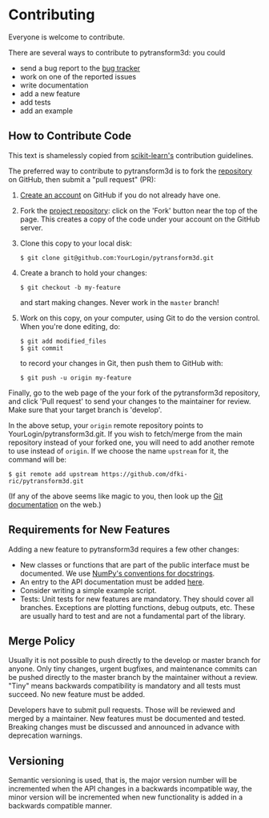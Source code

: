 # Contributing

Everyone is welcome to contribute.

There are several ways to contribute to pytransform3d: you could

* send a bug report to the
  [bug tracker](http://github.com/dfki-ric/pytransform3d/issues)
* work on one of the reported issues
* write documentation
* add a new feature
* add tests
* add an example

## How to Contribute Code

This text is shamelessly copied from
[scikit-learn's](https://scikit-learn.org/stable/developers/contributing.html)
contribution guidelines.

The preferred way to contribute to pytransform3d is to fork the
[repository](http://github.com/dfki-ric/pytransform3d/) on GitHub,
then submit a "pull request" (PR):

1. [Create an account](https://github.com/signup/free) on
   GitHub if you do not already have one.

2. Fork the [project repository](http://github.com/dfki-ric/pytransform3d):
   click on the 'Fork' button near the top of the page. This creates a copy of
   the code under your account on the GitHub server.

3. Clone this copy to your local disk:

       $ git clone git@github.com:YourLogin/pytransform3d.git

4. Create a branch to hold your changes:

       $ git checkout -b my-feature

   and start making changes. Never work in the `master` branch!

5. Work on this copy, on your computer, using Git to do the version
   control. When you're done editing, do:

       $ git add modified_files
       $ git commit

   to record your changes in Git, then push them to GitHub with:

       $ git push -u origin my-feature

Finally, go to the web page of the your fork of the pytransform3d repository,
and click 'Pull request' to send your changes to the maintainer for review.
Make sure that your target branch is 'develop'.

In the above setup, your `origin` remote repository points to
YourLogin/pytransform3d.git. If you wish to fetch/merge from the main
repository instead of your forked one, you will need to add another remote
to use instead of `origin`. If we choose the name `upstream` for it, the
command will be:

    $ git remote add upstream https://github.com/dfki-ric/pytransform3d.git

(If any of the above seems like magic to you, then look up the
[Git documentation](http://git-scm.com/documentation) on the web.)

## Requirements for New Features

Adding a new feature to pytransform3d requires a few other changes:

* New classes or functions that are part of the public interface must be
  documented. We use [NumPy's conventions for docstrings](https://github.com/numpy/numpy/blob/master/doc/HOWTO_DOCUMENT.rst.txt).
* An entry to the API documentation must be added [here](https://dfki-ric.github.io/pytransform3d/api.html).
* Consider writing a simple example script.
* Tests: Unit tests for new features are mandatory. They should cover all
  branches. Exceptions are plotting functions, debug outputs, etc. These
  are usually hard to test and are not a fundamental part of the library.

## Merge Policy

Usually it is not possible to push directly to the develop or master branch for
anyone. Only tiny changes, urgent bugfixes, and maintenance commits can be
pushed directly to the master branch by the maintainer without a review.
"Tiny" means backwards compatibility is mandatory and all tests must succeed.
No new feature must be added.

Developers have to submit pull requests. Those will be reviewed and merged by
a maintainer. New features must be documented and tested. Breaking changes must
be discussed and announced in advance with deprecation warnings.

## Versioning

Semantic versioning is used, that is, the major version number will be
incremented when the API changes in a backwards incompatible way, the
minor version will be incremented when new functionality is added in a
backwards compatible manner.
